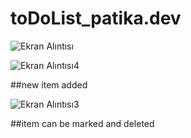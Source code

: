 # toDoList_patika.dev

![Ekran Alıntısı](https://user-images.githubusercontent.com/95485348/178148064-ec8f0aab-16f9-4266-8b09-6f0d57bf00a4.PNG)


![Ekran Alıntısı4](https://user-images.githubusercontent.com/95485348/178148244-5cf0b3a7-0622-4bd4-9845-6881eaaab16e.png)

##new item added


![Ekran Alıntısı3](https://user-images.githubusercontent.com/95485348/178148335-401e8d14-92a2-467d-8fcb-f4cf57646d39.PNG)

##item can be marked and deleted
